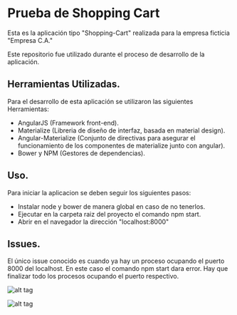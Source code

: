 Prueba de Shopping Cart
==========

Esta es la aplicación tipo "Shopping-Cart" realizada para la empresa ficticia "Empresa C.A."

Este repositorio fue utilizado durante el proceso de desarrollo de la aplicación.

Herramientas Utilizadas.
--------------------

Para el desarrollo de esta aplicación se utilizaron las siguientes Herramientas:
+ AngularJS (Framework front-end).
+ Materialize (Libreria de diseño de interfaz, basada en material design).
+ Angular-Materialize (Conjunto de directivas para asegurar el funcionamiento de los componentes de materialize junto con angular).
+ Bower y NPM (Gestores de dependencias).

Uso.
--------------------

Para iniciar la aplicacion se deben seguir los siguientes pasos:
+ Instalar node y bower de manera global en caso de no tenerlos.
+ Ejecutar en la carpeta raiz del proyecto el comando npm start.
+ Abrir en el navegador la dirección "localhost:8000"

Issues.
--------------------

El único issue conocido es cuando ya hay un proceso ocupando el puerto 8000 del localhost. En este caso el comando npm start dara error.
Hay que finalizar todo los procesos ocupando el puerto respectivo.  


![alt tag]("https://github.com/omar1893/images/blob/master/1.png")

![alt tag]("https://github.com/omar1893/images/blob/master/1.png")
